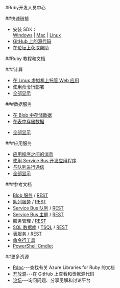<properties 
pageTitle="Azure 开发人员中心：RUBY" 
description="" 
services="RUBY" 
documentationCenter="Develop" 
authors="" 
manager="Tiffena" 
editor="Eric Chen" />
<tags ms.service="RUBY"
    ms.date=""
    wacn.date="08/11/2016"
    />

#Ruby开发人员中心

##快速链接

- 安装 SDK：<br>
    [Windows](http://go.microsoft.com/fwlink/?linkid=296417&clcid=0x804) | [Mac](http://go.microsoft.com/fwlink/?linkid=253471&clcid=0x804) | [Linux](http://go.microsoft.com/fwlink/?linkid=253472&clcid=0x804)
- [GitHub 上的源代码](https://github.com/Azure/azure-sdk-for-ruby)
- [在论坛上获取帮助](/support/forums)

##Ruby 教程和文档

###计算
- [在 Linux 虚拟机上托管 Web 应用](/documentation/articles/virtual-machines-linux-classic-ruby-rails-web-app/)
- [使用命令行部署](/documentation/articles/xplat-cli-install/)
- [全部显示](/develop/ruby/compute)
  
###数据服务
- [在 Blob 中存储数据](/documentation/articles/storage-ruby-how-to-use-blob-storage/)
- [在表中存储数据](/documentation/articles/storage-ruby-how-to-use-table-storage/)
<!--- [管理和分析数据](/documentation/articles/fundamentals-data-management-business-analytics/)-->
- [全部显示](/develop/ruby/data)
  
###应用服务
- [应用程序之间的消息](/documentation/articles/service-bus-ruby-how-to-use-queues/)
- [使用 Service Bus 开发应用程序](/documentation/articles/service-bus-ruby-how-to-use-topics-subscriptions/)
- [与队列进行通信](/documentation/articles/storage-ruby-how-to-use-queue-storage/)
- [全部显示](/develop/ruby/app-services)

###参考文档
- [Blob 服务](/documentation/articles/storage-ruby-how-to-use-blob-storage/) / [REST](http://msdn.microsoft.com/zh-cn/library/azure/dd179355)
- [队列服务](/documentation/articles/storage-ruby-how-to-use-queue-storage/) / [REST](http://msdn.microsoft.com/zh-cn/library/azure/dd179355)
- [Service Bus 队列](/documentation/articles/service-bus-ruby-how-to-use-queues/) / [REST](http://msdn.microsoft.com/zh-cn/library/azure/hh780717)
- [Service Bus 主题](/documentation/articles/service-bus-ruby-how-to-use-topics-subscriptions/) / [REST](http://msdn.microsoft.com/zh-cn/library/azure/hh780717)
- 服务管理 / [REST](http://msdn.microsoft.com/zh-cn/library/azure/ee460799)
- [SQL 数据库](http://social.technet.microsoft.com/wiki/contents/articles/3896.connect-to-windows-azure-sql-database-from-ruby-applications.aspx) / [TSQL](http://msdn.microsoft.com/zh-cn/library/azure/ee336281) / [REST](http://msdn.microsoft.com/zh-cn/library/azure/gg715283)
- [表服务](/documentation/articles/storage-ruby-how-to-use-table-storage/) / [REST](http://msdn.microsoft.com/zh-cn/library/azure/dd179355)
- [命令行工具](/documentation/articles/xplat-cli-install/)
- [PowerShell Cmdlet](/documentation/articles/powershell-install-configure/)

##更多资源

- [Rdoc](http://www.rubydoc.info/gems/azure/frames)---查找有关 Azure Libraries for Ruby 的文档
- [开放源](https://github.com/Azure/azure-sdk-for-ruby)---在 GitHub 上查看和贡献源代码
- [论坛](/support/forums)---询问问题、分享见解和讨论平台
